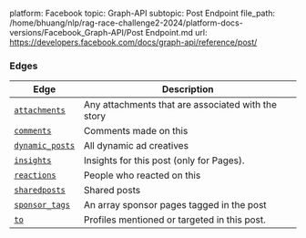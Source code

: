 platform: Facebook
topic: Graph-API
subtopic: Post Endpoint
file_path: /home/bhuang/nlp/rag-race-challenge2-2024/platform-docs-versions/Facebook_Graph-API/Post Endpoint.md
url: https://developers.facebook.com/docs/graph-api/reference/post/


### Edges

| Edge | Description |
| --- | --- |
| [`attachments`](https://developers.facebook.com/docs/graph-api/reference/post/attachments/)[](#) | Any attachments that are associated with the story |
| [`comments`](https://developers.facebook.com/docs/graph-api/reference/post/comments/) | Comments made on this |
| [`dynamic_posts`](https://developers.facebook.com/docs/graph-api/reference/post/dynamic_posts/) | All dynamic ad creatives |
| [`insights`](https://developers.facebook.com/docs/graph-api/reference/post/insights/) | Insights for this post (only for Pages). |
| [`reactions`](https://developers.facebook.com/docs/graph-api/reference/post/reactions/)[](#) | People who reacted on this |
| [`sharedposts`](https://developers.facebook.com/docs/graph-api/reference/post/sharedposts/) | Shared posts |
| [`sponsor_tags`](https://developers.facebook.com/docs/graph-api/reference/post/sponsor_tags/) | An array sponsor pages tagged in the post |
| [`to`](https://developers.facebook.com/docs/graph-api/reference/post/to/) | Profiles mentioned or targeted in this post. |